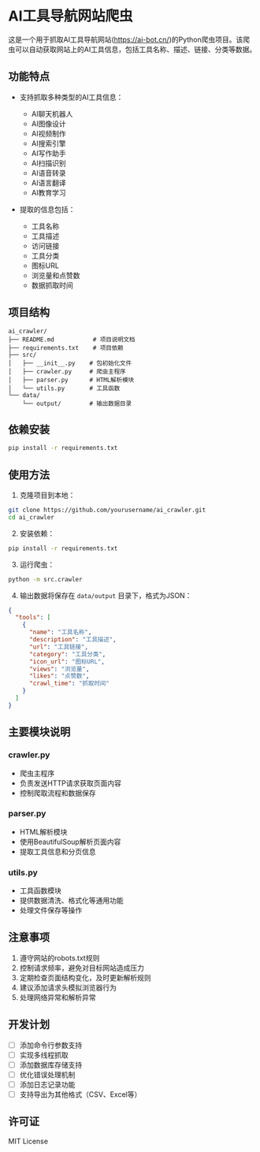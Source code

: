 # AI工具导航网站爬虫

这是一个用于抓取AI工具导航网站(https://ai-bot.cn/)的Python爬虫项目。该爬虫可以自动获取网站上的AI工具信息，包括工具名称、描述、链接、分类等数据。

## 功能特点

- 支持抓取多种类型的AI工具信息：
  * AI聊天机器人
  * AI图像设计
  * AI视频制作
  * AI搜索引擎
  * AI写作助手
  * AI扫描识别
  * AI语音转录
  * AI语言翻译
  * AI教育学习

- 提取的信息包括：
  * 工具名称
  * 工具描述
  * 访问链接
  * 工具分类
  * 图标URL
  * 浏览量和点赞数
  * 数据抓取时间

## 项目结构

```
ai_crawler/
├── README.md           # 项目说明文档
├── requirements.txt    # 项目依赖
├── src/
│   ├── __init__.py    # 包初始化文件
│   ├── crawler.py     # 爬虫主程序
│   ├── parser.py      # HTML解析模块
│   └── utils.py       # 工具函数
└── data/
    └── output/        # 输出数据目录
```

## 依赖安装

```bash
pip install -r requirements.txt
```

## 使用方法

1. 克隆项目到本地：
```bash
git clone https://github.com/yourusername/ai_crawler.git
cd ai_crawler
```

2. 安装依赖：
```bash
pip install -r requirements.txt
```

3. 运行爬虫：
```bash
python -m src.crawler
```

4. 输出数据将保存在 `data/output` 目录下，格式为JSON：
```json
{
  "tools": [
    {
      "name": "工具名称",
      "description": "工具描述",
      "url": "工具链接",
      "category": "工具分类",
      "icon_url": "图标URL",
      "views": "浏览量",
      "likes": "点赞数",
      "crawl_time": "抓取时间"
    }
  ]
}
```

## 主要模块说明

### crawler.py
- 爬虫主程序
- 负责发送HTTP请求获取页面内容
- 控制爬取流程和数据保存

### parser.py
- HTML解析模块
- 使用BeautifulSoup解析页面内容
- 提取工具信息和分页信息

### utils.py
- 工具函数模块
- 提供数据清洗、格式化等通用功能
- 处理文件保存等操作

## 注意事项

1. 遵守网站的robots.txt规则
2. 控制请求频率，避免对目标网站造成压力
3. 定期检查页面结构变化，及时更新解析规则
4. 建议添加请求头模拟浏览器行为
5. 处理网络异常和解析异常

## 开发计划

- [ ] 添加命令行参数支持
- [ ] 实现多线程抓取
- [ ] 添加数据库存储支持
- [ ] 优化错误处理机制
- [ ] 添加日志记录功能
- [ ] 支持导出为其他格式（CSV、Excel等）

## 许可证

MIT License